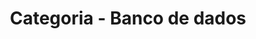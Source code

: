 ---
layout: blog_categories
tag: banco-de-dados
title: Categoria - Banco de dados
permalink: /categories/banco-de-dados/
---